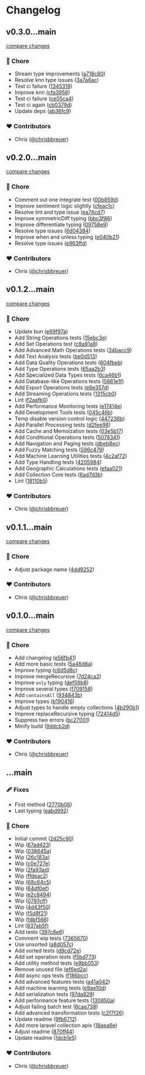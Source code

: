 # Changelog


## v0.3.0...main

[compare changes](https://github.com/stacksjs/ts-starter/compare/v0.3.0...main)

### 🏡 Chore

- Stream type improvements ([a718c80](https://github.com/stacksjs/ts-starter/commit/a718c80))
- Resolve knn type issues ([3a7a6ac](https://github.com/stacksjs/ts-starter/commit/3a7a6ac))
- Test ci failure ([1345319](https://github.com/stacksjs/ts-starter/commit/1345319))
- Improve knn ([cfa3958](https://github.com/stacksjs/ts-starter/commit/cfa3958))
- Test ci failure ([ce05ca4](https://github.com/stacksjs/ts-starter/commit/ce05ca4))
- Test ci again ([cb0379d](https://github.com/stacksjs/ts-starter/commit/cb0379d))
- Update deps ([ab36fc9](https://github.com/stacksjs/ts-starter/commit/ab36fc9))

### ❤️ Contributors

- Chris ([@chrisbbreuer](http://github.com/chrisbbreuer))

## v0.2.0...main

[compare changes](https://github.com/stacksjs/ts-starter/compare/v0.2.0...main)

### 🏡 Chore

- Comment out one integrate test ([00b859d](https://github.com/stacksjs/ts-starter/commit/00b859d))
- Improve sentiment logic slightly ([cfeac1c](https://github.com/stacksjs/ts-starter/commit/cfeac1c))
- Resolve lint and type issue ([ea74cd7](https://github.com/stacksjs/ts-starter/commit/ea74cd7))
- Improve symmetricDiff typing ([bbc3f86](https://github.com/stacksjs/ts-starter/commit/bbc3f86))
- Improve differentiate typing ([09758e9](https://github.com/stacksjs/ts-starter/commit/09758e9))
- Resolve type issues ([6d04384](https://github.com/stacksjs/ts-starter/commit/6d04384))
- Improve when and unless typing ([e040b21](https://github.com/stacksjs/ts-starter/commit/e040b21))
- Resolve type issues ([e963ffd](https://github.com/stacksjs/ts-starter/commit/e963ffd))

### ❤️ Contributors

- Chris ([@chrisbbreuer](http://github.com/chrisbbreuer))

## v0.1.2...main

[compare changes](https://github.com/stacksjs/ts-starter/compare/v0.1.2...main)

### 🏡 Chore

- Update bun ([e69f97a](https://github.com/stacksjs/ts-starter/commit/e69f97a))
- Add String Operations tests ([15ebc3e](https://github.com/stacksjs/ts-starter/commit/15ebc3e))
- Add Set Operations test ([c8a91a8](https://github.com/stacksjs/ts-starter/commit/c8a91a8))
- Add Advanced Math Operations tests ([34bacc9](https://github.com/stacksjs/ts-starter/commit/34bacc9))
- Add Text Analysis tests ([be0d513](https://github.com/stacksjs/ts-starter/commit/be0d513))
- Add Data Quality Operations tests ([604fbeb](https://github.com/stacksjs/ts-starter/commit/604fbeb))
- Add Type Operations tests ([65aa2b3](https://github.com/stacksjs/ts-starter/commit/65aa2b3))
- Add Specialized Data Types tests ([6ca46b1](https://github.com/stacksjs/ts-starter/commit/6ca46b1))
- Add Database-like Operations tests ([5861e1f](https://github.com/stacksjs/ts-starter/commit/5861e1f))
- Add Export Operations tests ([e6e357d](https://github.com/stacksjs/ts-starter/commit/e6e357d))
- Add Streaming Operations tests ([1315cb0](https://github.com/stacksjs/ts-starter/commit/1315cb0))
- Lint ([f2aafb0](https://github.com/stacksjs/ts-starter/commit/f2aafb0))
- Add Performance Monitoring tests ([e17414e](https://github.com/stacksjs/ts-starter/commit/e17414e))
- Add Development Tools tests ([045c46b](https://github.com/stacksjs/ts-starter/commit/045c46b))
- Temp disable version control logic ([447236b](https://github.com/stacksjs/ts-starter/commit/447236b))
- Add Parallel Processing tests ([d2fee98](https://github.com/stacksjs/ts-starter/commit/d2fee98))
- Add Cache and Memoization tests ([03e5b17](https://github.com/stacksjs/ts-starter/commit/03e5b17))
- Add Conditional Operations tests ([5078341](https://github.com/stacksjs/ts-starter/commit/5078341))
- Add Navigation and Paging tests ([dbeb8ec](https://github.com/stacksjs/ts-starter/commit/dbeb8ec))
- Add Fuzzy Matching tests ([596c479](https://github.com/stacksjs/ts-starter/commit/596c479))
- Add Machine Learning Utilities tests ([4c2af72](https://github.com/stacksjs/ts-starter/commit/4c2af72))
- Add Type Handling tests ([4205984](https://github.com/stacksjs/ts-starter/commit/4205984))
- Add Geographic Calculations tests ([efaa021](https://github.com/stacksjs/ts-starter/commit/efaa021))
- Add Collection Core tests ([6ad7d3b](https://github.com/stacksjs/ts-starter/commit/6ad7d3b))
- Lint ([18110b5](https://github.com/stacksjs/ts-starter/commit/18110b5))

### ❤️ Contributors

- Chris ([@chrisbbreuer](http://github.com/chrisbbreuer))

## v0.1.1...main

[compare changes](https://github.com/stacksjs/ts-starter/compare/v0.1.1...main)

### 🏡 Chore

- Adjust package name ([4dd9252](https://github.com/stacksjs/ts-starter/commit/4dd9252))

### ❤️ Contributors

- Chris ([@chrisbbreuer](http://github.com/chrisbbreuer))

## v0.1.0...main

[compare changes](https://github.com/stacksjs/ts-starter/compare/v0.1.0...main)

### 🏡 Chore

- Add changelog ([e56fb41](https://github.com/stacksjs/ts-starter/commit/e56fb41))
- Add more basic tests ([5a46d8a](https://github.com/stacksjs/ts-starter/commit/5a46d8a))
- Improve typing ([c6d5d8c](https://github.com/stacksjs/ts-starter/commit/c6d5d8c))
- Improve mergeRecursive ([7d24ca2](https://github.com/stacksjs/ts-starter/commit/7d24ca2))
- Improve `only` typing ([def59b8](https://github.com/stacksjs/ts-starter/commit/def59b8))
- Improve several types ([f709158](https://github.com/stacksjs/ts-starter/commit/f709158))
- Add `containsAll` ([934843b](https://github.com/stacksjs/ts-starter/commit/934843b))
- Improve types ([b190416](https://github.com/stacksjs/ts-starter/commit/b190416))
- Adjust types to handle empty collections ([4b290b1](https://github.com/stacksjs/ts-starter/commit/4b290b1))
- Improve replaceRecursive typing ([72414d5](https://github.com/stacksjs/ts-starter/commit/72414d5))
- Suppress two errors ([bc27001](https://github.com/stacksjs/ts-starter/commit/bc27001))
- Minify build ([9ddcb2d](https://github.com/stacksjs/ts-starter/commit/9ddcb2d))

### ❤️ Contributors

- Chris ([@chrisbbreuer](http://github.com/chrisbbreuer))

## ...main


### 🩹 Fixes

- First method ([2770b06](https://github.com/stacksjs/ts-starter/commit/2770b06))
- Last typing ([eabd992](https://github.com/stacksjs/ts-starter/commit/eabd992))

### 🏡 Chore

- Initial commit ([2d25c90](https://github.com/stacksjs/ts-starter/commit/2d25c90))
- Wip ([67ad423](https://github.com/stacksjs/ts-starter/commit/67ad423))
- Wip ([038645a](https://github.com/stacksjs/ts-starter/commit/038645a))
- Wip ([26c183a](https://github.com/stacksjs/ts-starter/commit/26c183a))
- Wip ([c0e727e](https://github.com/stacksjs/ts-starter/commit/c0e727e))
- Wip ([2fa93ad](https://github.com/stacksjs/ts-starter/commit/2fa93ad))
- Wip ([ffdeac2](https://github.com/stacksjs/ts-starter/commit/ffdeac2))
- Wip ([68c64c5](https://github.com/stacksjs/ts-starter/commit/68c64c5))
- Wip ([64df0ef](https://github.com/stacksjs/ts-starter/commit/64df0ef))
- Wip ([e2c8494](https://github.com/stacksjs/ts-starter/commit/e2c8494))
- Wip ([0797cff](https://github.com/stacksjs/ts-starter/commit/0797cff))
- Wip ([4d43f50](https://github.com/stacksjs/ts-starter/commit/4d43f50))
- Wip ([f5d8f21](https://github.com/stacksjs/ts-starter/commit/f5d8f21))
- Wip ([fdbf566](https://github.com/stacksjs/ts-starter/commit/fdbf566))
- Lint ([837ab5f](https://github.com/stacksjs/ts-starter/commit/837ab5f))
- Add tests ([397c8e6](https://github.com/stacksjs/ts-starter/commit/397c8e6))
- Comment wip tests ([7365670](https://github.com/stacksjs/ts-starter/commit/7365670))
- Use unsorted ([a8d057c](https://github.com/stacksjs/ts-starter/commit/a8d057c))
- Add sorted tests ([d9cd72e](https://github.com/stacksjs/ts-starter/commit/d9cd72e))
- Add set operation tests ([f5bd773](https://github.com/stacksjs/ts-starter/commit/f5bd773))
- Add utility method tests ([e9bb053](https://github.com/stacksjs/ts-starter/commit/e9bb053))
- Remove unused file ([ef6ed2a](https://github.com/stacksjs/ts-starter/commit/ef6ed2a))
- Add async ops tests ([f186bcc](https://github.com/stacksjs/ts-starter/commit/f186bcc))
- Add advanced features tests ([a41a042](https://github.com/stacksjs/ts-starter/commit/a41a042))
- Add machine learning tests ([e9ae10d](https://github.com/stacksjs/ts-starter/commit/e9ae10d))
- Add serialization tests ([97da829](https://github.com/stacksjs/ts-starter/commit/97da829))
- Add performance feature tests ([130850a](https://github.com/stacksjs/ts-starter/commit/130850a))
- Adjust failing batch test ([6cae738](https://github.com/stacksjs/ts-starter/commit/6cae738))
- Add advanced transformation tests ([c2f7f26](https://github.com/stacksjs/ts-starter/commit/c2f7f26))
- Update readme ([9fb6712](https://github.com/stacksjs/ts-starter/commit/9fb6712))
- Add more laravel collection apis ([18aea6e](https://github.com/stacksjs/ts-starter/commit/18aea6e))
- Adjust readme ([870ff44](https://github.com/stacksjs/ts-starter/commit/870ff44))
- Update readme ([1dcb1e5](https://github.com/stacksjs/ts-starter/commit/1dcb1e5))

### ❤️ Contributors

- Chris ([@chrisbbreuer](http://github.com/chrisbbreuer))

